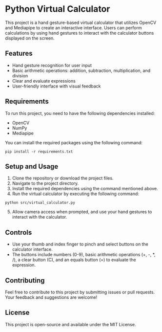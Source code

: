 # Python Virtual Calculator

This project is a hand gesture-based virtual calculator that utilizes OpenCV and Mediapipe to create an interactive interface. Users can perform calculations by using hand gestures to interact with the calculator buttons displayed on the screen.

## Features

- Hand gesture recognition for user input
- Basic arithmetic operations: addition, subtraction, multiplication, and division
- Clear and evaluate expressions
- User-friendly interface with visual feedback

## Requirements

To run this project, you need to have the following dependencies installed:

- OpenCV
- NumPy
- Mediapipe

You can install the required packages using the following command:

```
pip install -r requirements.txt
```

## Setup and Usage

1. Clone the repository or download the project files.
2. Navigate to the project directory.
3. Install the required dependencies using the command mentioned above.
4. Run the virtual calculator by executing the following command:

```
python src/virtual_calculator.py
```

5. Allow camera access when prompted, and use your hand gestures to interact with the calculator.

## Controls

- Use your thumb and index finger to pinch and select buttons on the calculator interface.
- The buttons include numbers (0-9), basic arithmetic operations (+, -, *, /), a clear button (C), and an equals button (=) to evaluate the expression.

## Contributing

Feel free to contribute to this project by submitting issues or pull requests. Your feedback and suggestions are welcome!

## License

This project is open-source and available under the MIT License.